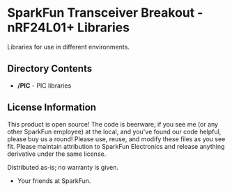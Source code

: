 SparkFun Transceiver Breakout - nRF24L01+ Libraries
======================================================

Libraries for use in different environments. 


Directory Contents
-------------------
* **/PIC** - PIC libraries


License Information
-------------------
This product is open source! 
The code is beerware; if you see me (or any other SparkFun employee) at the local, and you've found our code helpful, please buy us a round!
Please use, reuse, and modify these files as you see fit. Please maintain attribution to SparkFun Electronics and release anything derivative under the same license.

Distributed as-is; no warranty is given.

- Your friends at SparkFun.



